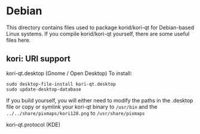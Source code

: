 
Debian
====================
This directory contains files used to package korid/kori-qt
for Debian-based Linux systems. If you compile korid/kori-qt yourself, there are some useful files here.

## kori: URI support ##


kori-qt.desktop  (Gnome / Open Desktop)
To install:

	sudo desktop-file-install kori-qt.desktop
	sudo update-desktop-database

If you build yourself, you will either need to modify the paths in
the .desktop file or copy or symlink your kori-qt binary to `/usr/bin`
and the `../../share/pixmaps/kori128.png` to `/usr/share/pixmaps`

kori-qt.protocol (KDE)

